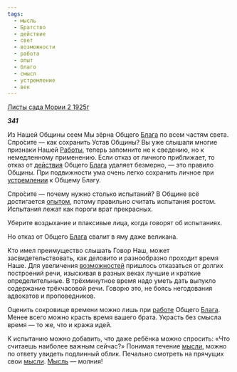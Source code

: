 ```yaml
---
tags:
  - мысль
  - Братство
  - действие
  - свет
  - возможности
  - работа
  - опыт
  - благо
  - смысл
  - устремление
  - век
---
```

[Листы сада Мории 2 1925г](https://127.0.0.1:4002/agni/1925)

___341___

Из Нашей Общины сеем Мы зёрна Общего [Блага](../../../tags/#благо) по всем частям света. Спро́сите — как сохранить Устав Общины? Вы уже слышали многие признаки Нашей [Работы](../../../tags/#работа), теперь запомните не к сведению, но к немедленному применению. Если отказ от личного приближает, то отказ от [действия](../../../tags/#действие) Общего [Блага](../../../tags/#благо) удаляет безмерно, — это правило Общины. При подвижности ума очень легко сохранить личное при [устремлении](../../../tags/#устремление) к Общему Благу.   

Спро́сите — почему нужно столько испытаний? В Общине всё достигается [опытом](../../../tags/#опыт), потому правильно считать испытания ростом. Испытания лежат как пороги врат прекрасных.   

Уберите воздыхание и плаксивые лица, когда говорят об испытаниях.   

Но отказ от Общего [Блага](../../../tags/#благо) свалит в яму даже великана.   

Кто имел преимущество слышать Говор Наш, может засвидетельствовать, как деловито и разнообразно проходит время Наше. Для увеличения [возможностей](../../../tags/#возможности) пришлось отказаться от долгих построений речи, изыскивая в разных веках лучшие и краткие определительные. В трёхминутное время надо уметь дать выпукло содержание трёхчасовой речи. Говорю это, не боясь негодования адвокатов и проповедников.   

Оценить сокровище времени можно лишь при [работе](../../../tags/#работа) Общего [Блага](../../../tags/#благо). Менее всего можно красть время вашего брата. Украсть без смысла время — то же, что и кража идей.   

К испытанию можно добавить, что даже ребёнка можно спросить: «Что считаешь наиболее важным сейчас?» Понимая течение [мысли](../../../tags/#мысль), можно по ответу увидеть подлинный облик. Печально смотреть на прячущих свои [мысли](../../../tags/#мысль). [Мысль](../../../tags/#мысль) — молния!   

